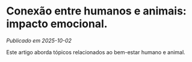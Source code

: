 # Conexão entre humanos e animais: impacto emocional.

*Publicado em 2025-10-02*

Este artigo aborda tópicos relacionados ao bem-estar humano e animal.
